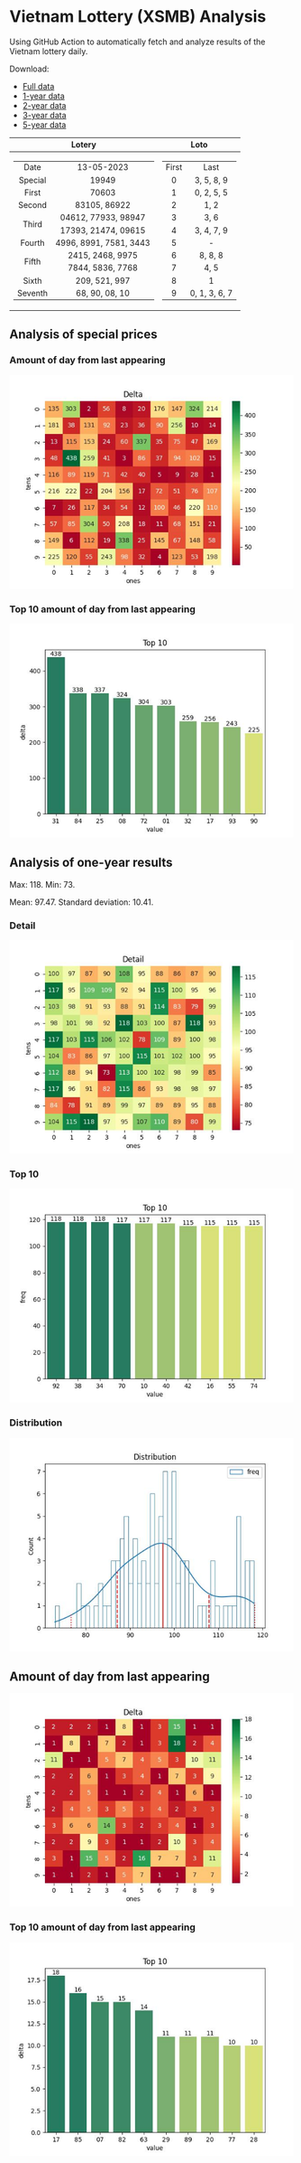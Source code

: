 # Vietnam Lottery (XSMB) Analysis

Using GitHub Action to automatically fetch and analyze results of the Vietnam lottery daily.

Download:

* [Full data](https://raw.githubusercontent.com/khiemdoan/vietnam-lottery-xsmb-analysis/main/results/xsmb.csv)
* [1-year data](https://raw.githubusercontent.com/khiemdoan/vietnam-lottery-xsmb-analysis/main/results/xsmb_1_year.csv)
* [2-year data](https://raw.githubusercontent.com/khiemdoan/vietnam-lottery-xsmb-analysis/main/results/xsmb_2_year.csv)
* [3-year data](https://raw.githubusercontent.com/khiemdoan/vietnam-lottery-xsmb-analysis/main/results/xsmb_3_year.csv)
* [5-year data](https://raw.githubusercontent.com/khiemdoan/vietnam-lottery-xsmb-analysis/main/results/xsmb_5_year.csv)

| Lotery      | Loto |
| :-----------: | :-----------: |
| <table><tr><td>Date</td><td>13-05-2023</td></tr><tr><td>Special</td><td>19949</td></tr><tr><td>First</td><td>70603</td></tr><tr><td>Second</td><td>83105, 86922</td></tr><tr><td rowspan="2">Third</td><td>04612, 77933, 98947</td></tr><tr><td>17393, 21474, 09615</td></tr><tr><td>Fourth</td><td>4996, 8991, 7581, 3443</td></tr><tr><td rowspan="2">Fifth</td><td>2415, 2468, 9975</td></tr><tr><td>7844, 5836, 7768</td></tr><tr><td>Sixth</td><td>209, 521, 997</td></tr><tr><td>Seventh</td><td>68, 90, 08, 10</td></tr></table> | <table><tr><td>First</td><td>Last</td></tr><tr><td>0</td><td>3, 5, 8, 9</td></tr><tr><td>1</td><td>0, 2, 5, 5</td></tr><tr><td>2</td><td>1, 2</td></tr><tr><td>3</td><td>3, 6</td></tr><tr><td>4</td><td>3, 4, 7, 9</td></tr><tr><td>5</td><td>-</td></tr><tr><td>6</td><td>8, 8, 8</td></tr><tr><td>7</td><td>4, 5</td></tr><tr><td>8</td><td>1</td></tr><tr><td>9</td><td>0, 1, 3, 6, 7</td></tr></table> |


<h2>Analysis of special prices</h2>

<h3>Amount of day from last appearing</h3>

![Delta](images/special_delta.jpg)

<h3>Top 10 amount of day from last appearing</h3>

![Delta top 10](images/special_delta_top_10.jpg)

<h2>Analysis of one-year results</h2>

Max: 118. Min: 73.

Mean: 97.47. Standard deviation: 10.41.

<h3>Detail</h3>

![Detail](images/heatmap.jpg)

<h3>Top 10</h3>

![Top 10](images/top-10.jpg)

<h3>Distribution</h3>

![Distribution](images/distribution.jpg)

<h2>Amount of day from last appearing</h2>

![Delta](images/delta.jpg)

<h3>Top 10 amount of day from last appearing</h3>

![Delta top 10](images/delta_top_10.jpg)